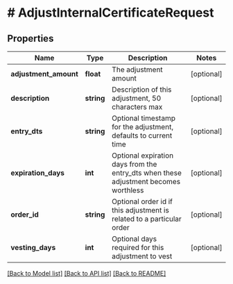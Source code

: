 # # AdjustInternalCertificateRequest

## Properties

Name | Type | Description | Notes
------------ | ------------- | ------------- | -------------
**adjustment_amount** | **float** | The adjustment amount | [optional]
**description** | **string** | Description of this adjustment, 50 characters max | [optional]
**entry_dts** | **string** | Optional timestamp for the adjustment, defaults to current time | [optional]
**expiration_days** | **int** | Optional expiration days from the entry_dts when these adjustment becomes worthless | [optional]
**order_id** | **string** | Optional order id if this adjustment is related to a particular order | [optional]
**vesting_days** | **int** | Optional days required for this adjustment to vest | [optional]

[[Back to Model list]](../../README.md#models) [[Back to API list]](../../README.md#endpoints) [[Back to README]](../../README.md)
